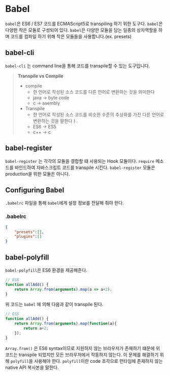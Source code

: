 # Babel

  `babel`은 ES6 / ES7 코드를 ECMAScript5로 transpiling 하기 위한 도구다. `babel`은 다양한 작은 모듈로 구성되어 있다. `babel`은 다양한 모듈을 담는 일종의 상자역할을 하며 코드를 컴파일 하기 위해 작은 모듈들을 사용합니다.(ex. presets)



## babel-cli

  `babel-cli` 는 command line을 통해 코드를 transpile할 수 있는 도구입니다.

> **Transpile vs Compile**
>
> - compile
>   - 한 언어로 작성된 소스 코드를 다른 언어로 변환하는 것을 의미한다
>   - java -> byte code 
>   - c -> asembly
> - Transpile
>   - 한 언어로 작성된 소스 코드를 비슷한 수준의 추상화를 가진 다른 언어로 변환하는 것을 말한다ㅏ.
>   - ES6 -> ES5
>   - c++ -> c



## babel-register

  `babel-register` 는 각각의 모듈을 결합할 떄 사용되는 Hook 모듈이다. `require` 메소드를 바인드하여 자바스크립트 코드를 transpile 시킨다. `babel-register` 모듈은 production을 위한 모듈은 아니다.



## Configuring Babel

  `.babelrc` 파일을 통해 `babel`에게 설정 정보를 전달해 줘야 한다.



### .babelrc

```json
{
    "presets":[],
    "plugins":[]
}
```



## babel-polyfill

`babel-polyfill`은 ES6 환경을 제공해준다. 

```javascript
// ES6
function allAdd() {
    return Array.from(arguments).map(a => a+2);
}
```

  위 코드는 `babel` 에 의해 다음과 같이 transpile 된다.

```javascript
// ES5
function allAdd() {
    return Array.from(arguments).map(function(a){
        return a+2;
    });
}
```

  `Array.from()` 은 ES6 syntax이므로 지원하지 않는 브라우저가 존재하기 떄문에 위 코드는 transpile 되었지만 모든 브라우저에서 작동하지 않는다. 이 문제를 해결하기 위해 `polyfill`을 사용해야 한다. `polyfill`이란 code 조각으로 런타임에 존재하지 않는 native API 복사본을 말한다.